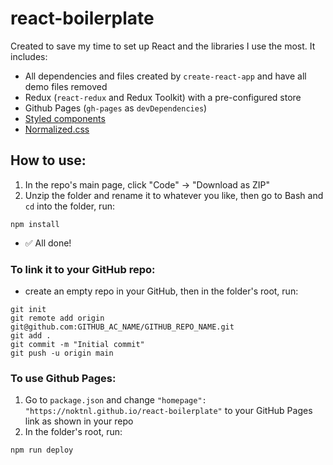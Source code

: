 # react-boilerplate

Created to save my time to set up React and the libraries I use the most. It includes:
- All dependencies and files created by `create-react-app` and have all demo files removed
- Redux (`react-redux` and Redux Toolkit) with a pre-configured store
- Github Pages (`gh-pages` as `devDependencies`)
- [Styled components](https://github.com/styled-components)
- [Normalized.css](https://github.com/necolas/normalize.css/)

## How to use:
1. In the repo's main page, click "Code" -> "Download as ZIP"
2. Unzip the folder and rename it to whatever you like, then go to Bash and `cd` into the folder, run:
```
npm install
```
- ✅ All done!

### To link it to your GitHub repo:

- create an empty repo in your GitHub, then in the folder's root, run:
```
git init
git remote add origin git@github.com:GITHUB_AC_NAME/GITHUB_REPO_NAME.git
git add .
git commit -m "Initial commit"
git push -u origin main
```
### To use Github Pages:
1. Go to `package.json` and change `"homepage": "https://noktnl.github.io/react-boilerplate"` to your GitHub Pages link as shown in your repo
2. In the folder's root, run:
```
npm run deploy
```
